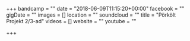 +++
bandcamp = ""
date = "2018-06-09T11:15:20+00:00"
facebook = ""
gigDate = ""
images = []
location = ""
soundcloud = ""
title = "Pörkölt Projekt 2/3-ad"
videos = []
website = ""
youtube = ""

+++
